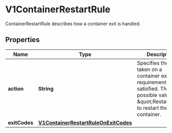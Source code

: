 

# V1ContainerRestartRule

ContainerRestartRule describes how a container exit is handled.

## Properties

| Name | Type | Description | Notes |
|------------ | ------------- | ------------- | -------------|
|**action** | **String** | Specifies the action taken on a container exit if the requirements are satisfied. The only possible value is \&quot;Restart\&quot; to restart the container. |  |
|**exitCodes** | [**V1ContainerRestartRuleOnExitCodes**](V1ContainerRestartRuleOnExitCodes.md) |  |  [optional] |



